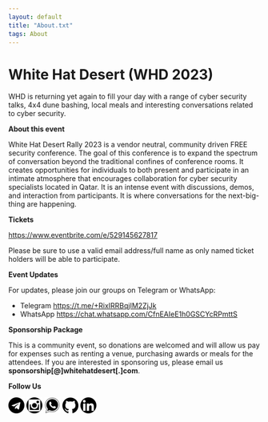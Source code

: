```yaml
---
layout: default
title: "About.txt"
tags: About
---
```


# White Hat Desert (WHD 2023)

WHD is returning yet again to fill your day with a range of cyber security talks, 4x4 dune bashing, local meals and interesting conversations related to cyber security.

**About this event**

White Hat Desert Rally 2023 is a vendor neutral, community driven FREE security conference. The goal of this conference is to expand the spectrum of conversation beyond the traditional confines of conference rooms. It creates opportunities for individuals to both present and participate in an intimate atmosphere that encourages collaboration for cyber security specialists located in Qatar. It is an intense event with discussions, demos, and interaction from participants. It is where conversations for the next-big-thing are happening.

**Tickets** 

https://www.eventbrite.com/e/529145627817

Please be sure to use a valid email address/full name as only named ticket holders will be able to participate.

**Event Updates**

For updates, please join our groups on Telegram or WhatsApp:
* Telegram https://t.me/+RixIRRBqjIM2ZjJk
* WhatsApp https://chat.whatsapp.com/CfnEAIeE1h0GSCYcRPmttS

**Sponsorship Package**

This is a community event, so donations are welcomed and will allow us pay for expenses such as renting a venue, purchasing awards or meals for the attendees.
If you are interested in sponsoring us, please email us **sponsorship[@]whitehatdesert[.]com**.


**Follow Us**

<a href="https://t.me/+RixIRRBqjIM2ZjJk"><img src="/assets/img/telegram.png" alt="" style="width:32px;height:32px;"/></a>
<a href="https://www.instagram.com/whitehatdesert/"><img src="/assets/img/instagram.png" alt="" style="width:32px;height:32px;"/></a>
<a href="https://chat.whatsapp.com/CfnEAIeE1h0GSCYcRPmttS"><img src="/assets/img/whatsapp.png" alt="" style="width:32px;height:32px;"/></a>
<a href="https://github.com/WhiteHatDesertOrg/"><img src="/assets/img/github.png" alt="" style="width:32px;height:32px;"/></a>
<a href="https://www.linkedin.com/in/whd-a39aa6265/"><img src="/assets/img/link.png" alt="" style="width:32px;height:32px;"/></a>